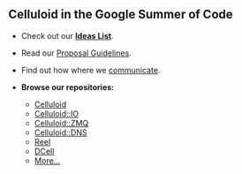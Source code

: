 ## Celluloid in the Google Summer of Code

* Check out our **[Ideas List](https://github.com/celluloid/GSoC/wiki/Ideas-List)**.

* Read our [Proposal Guidelines](https://github.com/celluloid/GSoC/blob/master/proposals_guidelines.md).

* Find out how where we [communicate](https://github.com/celluloid/GSoC/wiki/Communication).

* **Browse our repositories:**
  * [Celluloid][1]
  * [Celluloid::IO][2]
  * [Celluloid::ZMQ][3]
  * [Celluloid::DNS][4]
  * [Reel][5]
  * [DCell][6]
  * [More...](https://github.com/celluloid)




[1]: https://github.com/celluloid/celluloid
[2]: https://github.com/celluloid/celluloid-io
[3]: https://github.com/celluloid/celluloid-zmq
[4]: https://github.com/celluloid/celluloid-dns
[5]: https://github.com/celluloid/reel
[6]: https://github.com/celluloid/dcell
[7]: https://github.com/celluloid
